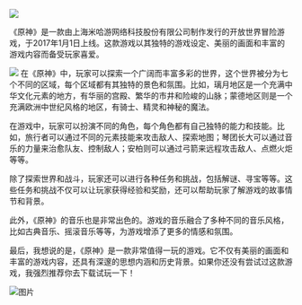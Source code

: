 ![](https://img3.donews.com/uploads/img3/img_pic_1593932420_12.jpg)

《原神》是一款由上海米哈游网络科技股份有限公司制作发行的开放世界冒险游戏，于2017年1月1日上线。这款游戏以其独特的游戏设定、美丽的画面和丰富的游戏内容而备受玩家喜爱。

![](https://ts1.cn.mm.bing.net/th/id/R-C.1fdf4c6d62ced6bfbc0dbea8299a2aec?rik=VE3P3mp00dutGg&riu=http%3a%2f%2fimg001.dailiantong.com%2fNews%2f20210117%2fzty_20210117161229348&ehk=%2fL5jvTjAb2nfArbO0bUgc3biRQdCHwDy3FF%2fAX0A6v8%3d&risl=&pid=ImgRaw&r=0)
在《原神》中，玩家可以探索一个广阔而丰富多彩的世界，这个世界被分为七个不同的区域，每个区域都有其独特的景色和氛围。比如，璃月地区是一个充满中华文化元素的地方，有华丽的宫殿、繁华的市井和险峻的山脉；蒙德地区则是一个充满欧洲中世纪风格的地区，有骑士、精灵和神秘的魔法。

在游戏中，玩家可以扮演不同的角色，每个角色都有自己独特的能力和技能。比如，旅行者可以通过不同的元素技能来攻击敌人、探索地图；琴团长大可以通过音乐的力量来治愈队友、控制敌人；安柏则可以通过弓箭来远程攻击敌人、点燃火炬等等。

除了探索世界和战斗，玩家还可以进行各种任务和挑战，包括解谜、寻宝等等。这些任务和挑战不仅可以让玩家获得经验和奖励，还可以帮助玩家了解游戏的故事情节和背景。

此外，《原神》的音乐也是非常出色的。游戏的音乐融合了多种不同的音乐风格，比如古典音乐、摇滚音乐等等，为游戏增添了更多的情感和氛围。

最后，我想说的是，《原神》是一款非常值得一玩的游戏。它不仅有美丽的画面和丰富的游戏内容，还具有深邃的思想内涵和历史背景。如果你还没有尝试过这款游戏，我强烈推荐你去下载试玩一下！

![图片](https://img3.donews.com/uploads/img3/img_pic_1593932419_8.jpg)

